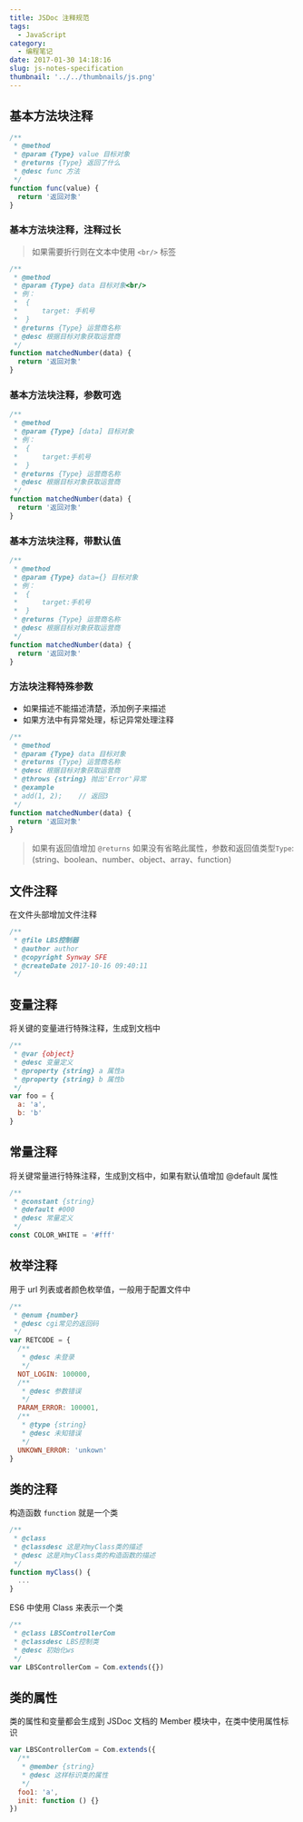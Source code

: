 ```yaml
---
title: JSDoc 注释规范
tags:
  - JavaScript
category:
  - 编程笔记
date: 2017-01-30 14:18:16
slug: js-notes-specification
thumbnail: '../../thumbnails/js.png'
---
```


## 基本方法块注释

```js
/**
 * @method
 * @param {Type} value 目标对象
 * @returns {Type} 返回了什么
 * @desc func 方法
 */
function func(value) {
  return '返回对象'
}
```

### 基本方法块注释，注释过长

> 如果需要折行则在文本中使用 `<br/>` 标签

```js
/**
 * @method
 * @param {Type} data 目标对象<br/>
 * 例：
 *  {
 *      target: 手机号
 *  }
 * @returns {Type} 运营商名称
 * @desc 根据目标对象获取运营商
 */
function matchedNumber(data) {
  return '返回对象'
}
```

### 基本方法块注释，参数可选

```js
/**
 * @method
 * @param {Type} [data] 目标对象
 * 例：
 *  {
 *      target:手机号
 *  }
 * @returns {Type} 运营商名称
 * @desc 根据目标对象获取运营商
 */
function matchedNumber(data) {
  return '返回对象'
}
```

### 基本方法块注释，带默认值

```js
/**
 * @method
 * @param {Type} data={} 目标对象
 * 例：
 *  {
 *      target:手机号
 *  }
 * @returns {Type} 运营商名称
 * @desc 根据目标对象获取运营商
 */
function matchedNumber(data) {
  return '返回对象'
}
```

### 方法块注释特殊参数

- 如果描述不能描述清楚，添加例子来描述
- 如果方法中有异常处理，标记异常处理注释

```js
/**
 * @method
 * @param {Type} data 目标对象
 * @returns {Type} 运营商名称
 * @desc 根据目标对象获取运营商
 * @throws {string} 抛出'Error'异常
 * @example
 * add(1, 2);    // 返回3
 */
function matchedNumber(data) {
  return '返回对象'
}
```

> 如果有返回值增加 `@returns` 如果没有省略此属性，参数和返回值类型`Type`:(string、boolean、number、object、array、function)

## 文件注释

在文件头部增加文件注释

```js
/**
 * @file LBS控制器
 * @author author
 * @copyright Synway SFE
 * @createDate 2017-10-16 09:40:11
 */
```

## 变量注释

将关键的变量进行特殊注释，生成到文档中

```js
/**
 * @var {object}
 * @desc 变量定义
 * @property {string} a 属性a
 * @property {string} b 属性b
 */
var foo = {
  a: 'a',
  b: 'b'
}
```

## 常量注释

将关键常量进行特殊注释，生成到文档中，如果有默认值增加 @default 属性

```js
/**
 * @constant {string}
 * @default #000
 * @desc 常量定义
 */
const COLOR_WHITE = '#fff'
```

## 枚举注释

用于 url 列表或者颜色枚举值，一般用于配置文件中

```js
/**
 * @enum {number}
 * @desc cgi常见的返回码
 */
var RETCODE = {
  /**
   * @desc 未登录
   */
  NOT_LOGIN: 100000,
  /**
   * @desc 参数错误
   */
  PARAM_ERROR: 100001,
  /**
   * @type {string}
   * @desc 未知错误
   */
  UNKOWN_ERROR: 'unkown'
}
```

## 类的注释

构造函数 `function` 就是一个类

```js
/**
 * @class
 * @classdesc 这是对myClass类的描述
 * @desc 这是对myClass类的构造函数的描述
 */
function myClass() {
  ...
}
```

ES6 中使用 Class 来表示一个类

```js
/**
 * @class LBSControllerCom
 * @classdesc LBS控制类
 * @desc 初始化ws
 */
var LBSControllerCom = Com.extends({})
```

## 类的属性

类的属性和变量都会生成到 JSDoc 文档的 Member 模块中，在类中使用属性标识

```js
var LBSControllerCom = Com.extends({
  /**
   * @member {string}
   * @desc 这样标识类的属性
   */
  foo1: 'a',
  init: function () {}
})
```
